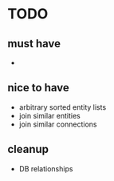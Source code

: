 TODO
====

must have
---------

- 

nice to have
------------

- arbitrary sorted entity lists
- join similar entities
- join similar connections

cleanup
-------

- DB relationships
